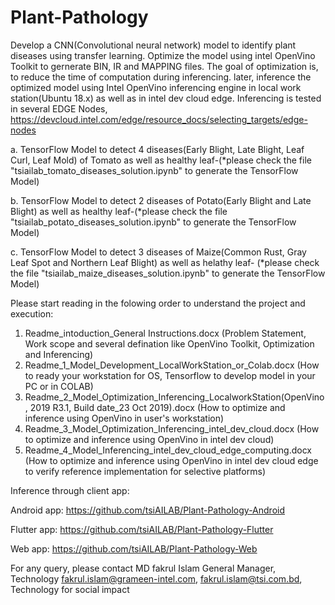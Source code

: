 # Plant-Pathology

Develop a CNN(Convolutional neural network) model to identify plant diseases using transfer learning. Optimize the model using intel OpenVino Toolkit to gernerate BIN, IR and MAPPING files. The goal of optimization is, to reduce the time of computation during inferencing. later, inference the optimized model using Intel OpenVino inferencing engine in local work station(Ubuntu 18.x) as well as in intel dev cloud edge. Inferencing is tested in several EDGE Nodes,
https://devcloud.intel.com/edge/resource_docs/selecting_targets/edge-nodes

a. TensorFlow Model to detect 4 diseases(Early Blight, Late Blight, Leaf Curl, Leaf Mold) of Tomato as well as healthy leaf-(*please check the file "tsiailab_tomato_diseases_solution.ipynb" to generate the TensorFlow Model)

b. TensorFlow Model to detect 2 diseases of Potato(Early Blight and Late Blight) as well as healthy leaf-(*please check the file "tsiailab_potato_diseases_solution.ipynb" to generate the TensorFlow Model)

c. TensorFlow Model to detect 3 diseases of Maize(Common Rust, Gray Leaf Spot and Northern Leaf Blight) as well as helathy leaf-
(*please check the file "tsiailab_maize_diseases_solution.ipynb" to generate the TensorFlow Model)

Please start reading in the folowing order to understand the project and execution:
1. Readme_intoduction_General Instructions.docx
(Problem Statement, Work scope and several defination like OpenVino Toolkit, Optimization and Inferencing)
2. Readme_1_Model_Development_LocalWorkStation_or_Colab.docx
(How to ready your workstation for OS, Tensorflow to develop model in your PC or in COLAB)
3. Readme_2_Model_Optimization_Inferencing_LocalworkStation(OpenVino, 2019 R3.1, Build date_23 Oct 2019).docx
(How to optimize and inference using OpenVino in user's workstation)
4. Readme_3_Model_Optimization_Inferencing_intel_dev_cloud.docx
(How to optimize and inference using OpenVino in intel dev cloud)
5. Readme_4_Model_Inferencing_intel_dev_cloud_edge_computing.docx
(How to optimize and inference using OpenVino in intel dev cloud edge to verify reference implementation for selective platforms)

Inference through client app:

Android app: https://github.com/tsiAILAB/Plant-Pathology-Android

Flutter app: https://github.com/tsiAILAB/Plant-Pathology-Flutter

Web app: https://github.com/tsiAILAB/Plant-Pathology-Web

For any query, please contact
MD fakrul Islam
General Manager, Technology
fakrul.islam@grameen-intel.com,
fakrul.islam@tsi.com.bd,
Technology for social impact
